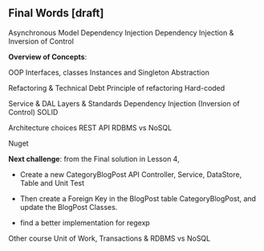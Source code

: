 ## Final Words [draft]

Asynchronous Model
Dependency Injection
Dependency Injection & Inversion of Control

**Overview of Concepts**:

OOP
Interfaces, classes
Instances and Singleton
Abstraction

Refactoring & Technical Debt
Principle of refactoring
Hard-coded

Service & DAL Layers & Standards
Dependency Injection (Inversion of Control)
SOLID

Architecture choices
REST API
RDBMS vs NoSQL

Nuget

**Next challenge**: from the Final solution in Lesson 4,   
* Create a new CategoryBlogPost API Controller, Service, DataStore, Table and Unit Test
* Then create a Foreign Key in the BlogPost table CategoryBlogPost, and update the BlogPost Classes.

* find a better implementation for regexp

Other course
Unit of Work, Transactions & RDBMS vs NoSQL